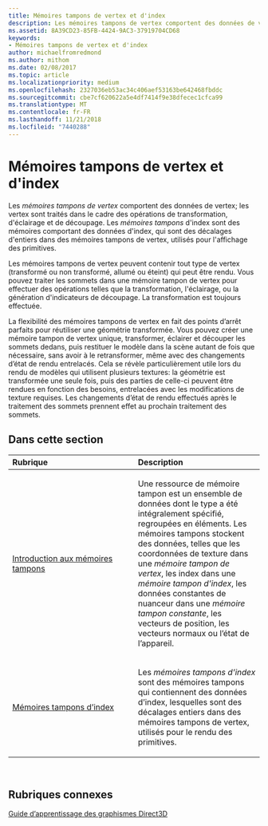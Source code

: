 ```yaml
---
title: Mémoires tampons de vertex et d'index
description: Les mémoires tampons de vertex comportent des données de vertex; les vertex sont traités dans le cadre des opérations de transformation, d'éclairage et de découpage.
ms.assetid: 8A39CD23-85FB-4424-9AC3-37919704CD68
keywords:
- Mémoires tampons de vertex et d'index
author: michaelfromredmond
ms.author: mithom
ms.date: 02/08/2017
ms.topic: article
ms.localizationpriority: medium
ms.openlocfilehash: 2327036eb53ac34c406aef53163be642468fbddc
ms.sourcegitcommit: cbe7cf620622a5e4df7414f9e38dfecec1cfca99
ms.translationtype: MT
ms.contentlocale: fr-FR
ms.lasthandoff: 11/21/2018
ms.locfileid: "7440288"
---
```

# <a name="vertex-and-index-buffers"></a>Mémoires tampons de vertex et d'index


Les *mémoires tampons de vertex* comportent des données de vertex; les vertex sont traités dans le cadre des opérations de transformation, d'éclairage et de découpage. Les *mémoires tampons* d'index sont des mémoires comportant des données d'index, qui sont des décalages d'entiers dans des mémoires tampons de vertex, utilisés pour l'affichage des primitives.

Les mémoires tampons de vertex peuvent contenir tout type de vertex (transformé ou non transformé, allumé ou éteint) qui peut être rendu. Vous pouvez traiter les sommets dans une mémoire tampon de vertex pour effectuer des opérations telles que la transformation, l'éclairage, ou la génération d'indicateurs de découpage. La transformation est toujours effectuée.

La flexibilité des mémoires tampons de vertex en fait des points d’arrêt parfaits pour réutiliser une géométrie transformée. Vous pouvez créer une mémoire tampon de vertex unique, transformer, éclairer et découper les sommets dedans, puis restituer le modèle dans la scène autant de fois que nécessaire, sans avoir à le retransformer, même avec des changements d’état de rendu entrelacés. Cela se révèle particulièrement utile lors du rendu de modèles qui utilisent plusieurs textures: la géométrie est transformée une seule fois, puis des parties de celle-ci peuvent être rendues en fonction des besoins, entrelacées avec les modifications de texture requises. Les changements d’état de rendu effectués après le traitement des sommets prennent effet au prochain traitement des sommets.

## <a name="span-idin-this-sectionspanin-this-section"></a><span id="in-this-section"></span>Dans cette section


<table>
<colgroup>
<col width="50%" />
<col width="50%" />
</colgroup>
<thead>
<tr class="header">
<th align="left">Rubrique</th>
<th align="left">Description</th>
</tr>
</thead>
<tbody>
<tr class="odd">
<td align="left"><p><a href="introduction-to-buffers.md">Introduction aux mémoires tampons</a></p></td>
<td align="left"><p>Une ressource de mémoire tampon est un ensemble de données dont le type a été intégralement spécifié, regroupées en éléments. Les mémoires tampons stockent des données, telles que les coordonnées de texture dans une <em>mémoire tampon de vertex</em>, les index dans une <em>mémoire tampon d’index</em>, les données constantes de nuanceur dans une <em>mémoire tampon constante</em>, les vecteurs de position, les vecteurs normaux ou l’état de l’appareil.</p></td>
</tr>
<tr class="even">
<td align="left"><p><a href="index-buffers.md">Mémoires tampons d’index</a></p></td>
<td align="left"><p>Les <em>mémoires tampons d’index</em> sont des mémoires tampons qui contiennent des données d’index, lesquelles sont des décalages entiers dans des mémoires tampons de vertex, utilisés pour le rendu des primitives.</p></td>
</tr>
</tbody>
</table>

 

## <a name="span-idrelated-topicsspanrelated-topics"></a><span id="related-topics"></span>Rubriques connexes


[Guide d’apprentissage des graphismes Direct3D](index.md)

 

 




